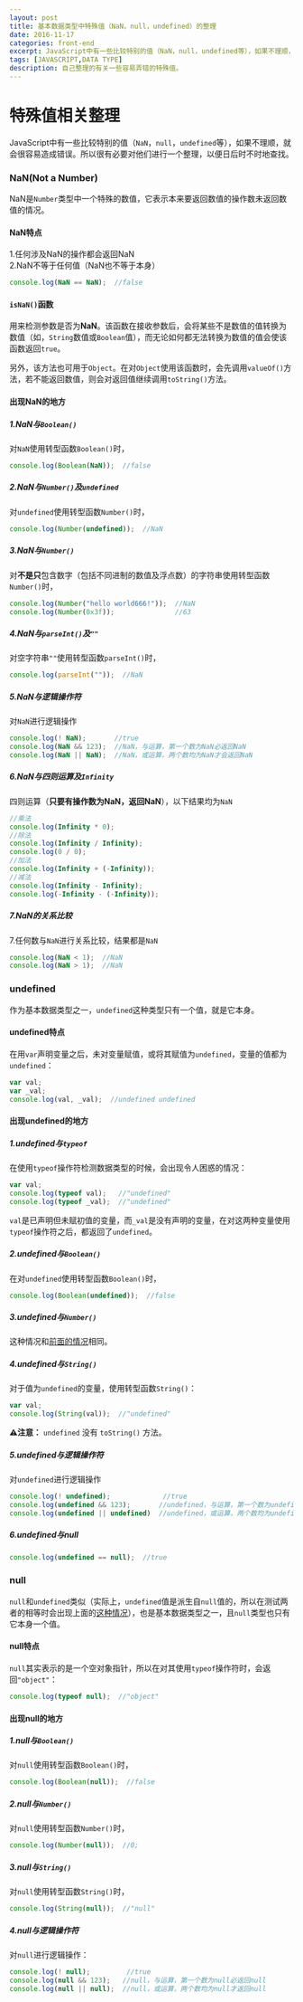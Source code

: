 ```yaml
---
layout: post
title: 基本数据类型中特殊值（NaN，null，undefined）的整理
date: 2016-11-17
categories: front-end
excerpt: JavaScript中有一些比较特别的值（NaN，null，undefined等），如果不理顺，就会很容易造成错误。所以很有必要对他们进行一个整理。
tags: [JAVASCRIPT,DATA TYPE]
description: 自己整理的有关一些容易弄错的特殊值。
---
```

# 特殊值相关整理
JavaScript中有一些比较特别的值（`NaN`，`null`，`undefined`等），如果不理顺，就会很容易造成错误。所以很有必要对他们进行一个整理，以便日后时不时地查找。

### NaN(Not a Number)
NaN是`Number`类型中一个特殊的数值，它表示本来要返回数值的操作数未返回数值的情况。

#### NaN特点
1.任何涉及NaN的操作都会返回NaN<br>
2.NaN不等于任何值（NaN也不等于本身）
```javascript
console.log(NaN == NaN);  //false
```

#### `isNaN()`函数
用来检测参数是否为**NaN**。该函数在接收参数后，会将某些不是数值的值转换为数值（如，`String`数值或`Boolean`值），而无论如何都无法转换为数值的值会使该函数返回`true`。

另外，该方法也可用于`Object`。在对`Object`使用该函数时，会先调用`valueOf()`方法，若不能返回数值，则会对返回值继续调用`toString()`方法。

#### 出现NaN的地方
##### 1.NaN与`Boolean()`
对`NaN`使用转型函数`Boolean()`时，
```javascript
console.log(Boolean(NaN));  //false
```

##### 2.NaN与`Number()`及`undefined`
对`undefined`使用转型函数`Number()`时，
```javascript
console.log(Number(undefined));  //NaN
 ```

##### 3.NaN与`Number()`
对**不是只**包含数字（包括不同进制的数值及浮点数）的字符串使用转型函数`Number()`时，
```javascript
console.log(Number("hello world666!"));  //NaN
console.log(Number(0x3f));               //63
```

##### 4.NaN与`parseInt()`及`""`
对空字符串`""`使用转型函数`parseInt()`时，
```javascript
console.log(parseInt(""));  //NaN
```

##### 5.NaN与逻辑操作符
对`NaN`进行逻辑操作
```javascript
console.log(! NaN);       //true
console.log(NaN && 123);  //NaN，与运算，第一个数为NaN必返回NaN
console.log(NaN || NaN);  //NaN，或运算，两个数均为NaN才会返回NaN
```

##### 6.NaN与四则运算及`Infinity`
四则运算（**只要有操作数为NaN，返回NaN**），以下结果均为`NaN`
```javascript
//乘法
console.log(Infinity * 0);         
//除法   
console.log(Infinity / Infinity);     
console.log(0 / 0);          
//加法         
console.log(Infinity + (-Infinity));  
//减法
console.log(Infinity - Infinity);     
console.log(-Infinity - (-Infinity));  
```

##### 7.NaN的关系比较
7.任何数与`NaN`进行关系比较，结果都是`NaN`
```javascript
console.log(NaN < 1);  //NaN
console.log(NaN > 1);  //NaN
```

### undefined
作为基本数据类型之一，`undefined`这种类型只有一个值，就是它本身。

#### undefined特点
在用`var`声明变量之后，未对变量赋值，或将其赋值为`undefined`，变量的值都为`undefined`：
```javascript
var val;
var _val;
console.log(val, _val);  //undefined undefined
```

#### 出现undefined的地方
##### 1.undefined与`typeof`
在使用`typeof`操作符检测数据类型的时候，会出现令人困惑的情况：
```javascript
var val;
console.log(typeof val);   //"undefined"
console.log(typeof _val);  //"undefined"
```
`val`是已声明但未赋初值的变量，而`_val`是没有声明的变量，在对这两种变量使用`typeof`操作符之后，都返回了`undefined`。

##### 2.undefined与`Boolean()`
在对`undefined`使用转型函数`Boolean()`时，
```javascript
console.log(Boolean(undefined));  //false
```

##### 3.undefined与`Number()`
这种情况和<i class="fa fa-link" aria-hidden="true"></i>[前面的情况](#2nan与number及undefined)相同。

##### 4.undefined与`String()`
对于值为`undefined`的变量，使用转型函数`String()`：
```javascript
var val;
console.log(String(val));  //"undefined"
```
**⚠注意：** `undefined` 没有 `toString()` 方法。

##### 5.undefined与逻辑操作符
对`undefined`进行逻辑操作
```javascript
console.log(! undefined);             //true
console.log(undefined && 123);       //undefined，与运算，第一个数为undefined必返回undefined
console.log(undefined || undefined)  //undefined，或运算，两个数均为undefined才返回undefined
```

##### 6.undefined与null
```javascript
console.log(undefined == null);  //true
```

### null
`null`和`undefined`类似（实际上，`undefined`值是派生自`null`值的，所以在测试两者的相等时会出现上面的<i class="fa fa-link" aria-hidden="true"></i>[这种情况](#6undefined与null)），也是基本数据类型之一，且`null`类型也只有它本身一个值。

#### null特点
`null`其实表示的是一个空对象指针，所以在对其使用`typeof`操作符时，会返回`"object"`：
```javascript
console.log(typeof null);  //"object"
```

#### 出现null的地方
##### 1.null与`Boolean()`
对`null`使用转型函数`Boolean()`时，
```javascript
console.log(Boolean(null));  //false
```

##### 2.null与`Number()`
对`null`使用转型函数`Number()`时，
```javascript
console.log(Number(null));  //0;
```

##### 3.null与`String()`
对`null`使用转型函数`String()`时，
```javascript
console.log(String(null));  //"null"
```

##### 4.null与逻辑操作符
对`null`进行逻辑操作：
```javascript
console.log(! null);         //true
console.log(null && 123);   //null，与运算，第一个数为null必返回null
console.log(null || null);  //null，或运算，两个数均为null才返回null
```